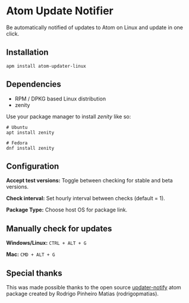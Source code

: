 # Atom Update Notifier

Be automatically notified of updates to Atom on Linux and update in one click.

## Installation

    apm install atom-updater-linux

## Dependencies
 * RPM / DPKG based Linux distribution
 * zenity  

Use your package manager to install _zenity_ like so:

    # Ubuntu
    apt install zenity

    # Fedora
    dnf install zenity

## Configuration
**Accept test versions:** Toggle between checking for stable and beta versions.

**Check interval:** Set hourly interval between checks (default = 1).

**Package Type:** Choose host OS for package link.

## Manually check for updates

**Windows/Linux:** `CTRL + ALT + G`

**Mac:** `CMD + ALT + G`

## Special thanks

This was made possible thanks to the open source [updater-notify](https://github.com/rodrigopmatias/atom-updater-notify) atom package created by Rodrigo Pinheiro Matias (rodrigopmatias).
